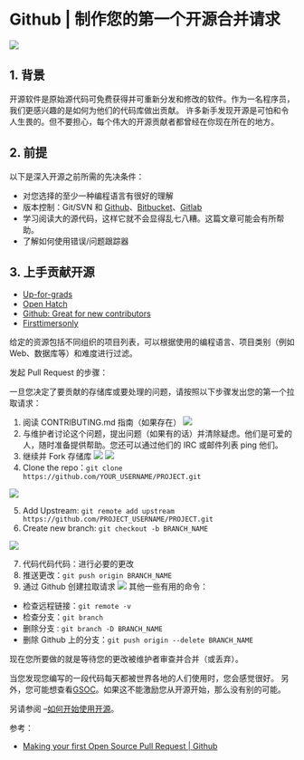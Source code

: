 #  Github | 制作您的第一个开源合并请求

![](https://img-blog.csdnimg.cn/a6a1f4191b574403a987c4e8583f99f5.png)



## 1. 背景
开源软件是原始源代码可免费获得并可重新分发和修改的软件。作为一名程序员，我们更感兴趣的是如何为他们的代码库做出贡献。
许多新手发现开源是可怕和令人生畏的。但不要担心，每个伟大的开源贡献者都曾经在你现在所在的地方。


## 2. 前提
以下是深入开源之前所需的先决条件：

- 对您选择的至少一种编程语言有很好的理解
- 版本控制：Git/SVN 和 [Github](https://github.com/)、[Bitbucket](https://bitbucket.org/product/)、[Gitlab](https://about.gitlab.com/)
- 学习阅读大的源代码，这样它就不会显得乱七八糟。这篇文章可能会有所帮助。
- 了解如何使用错误/问题跟踪器

## 3. 上手贡献开源
- [Up-for-grads](https://up-for-grabs.net/#/)
- [Open Hatch](https://openhatch.org/)
- [Github: Great for new contributors](https://github.com/showcases/great-for-new-contributors)
- [Firsttimersonly](https://www.firsttimersonly.com/)

给定的资源包括不同组织的项目列表，可以根据使用的编程语言、项目类别（例如 Web、数据库等）和难度进行过滤。

发起 Pull Request 的步骤：

一旦您决定了要贡献的存储库或要处理的问题，请按照以下步骤发出您的第一个拉取请求：

1. 阅读 CONTRIBUTING.md 指南（如果存在）
![](https://img-blog.csdnimg.cn/571c4d3bbf4e4198aecc2d87b6e01b87.png)
2. 与维护者讨论这个问题，提出问题（如果有的话）并清除疑虑。他们是可爱的人，随时准备提供帮助。您还可以通过他们的 IRC 或邮件列表 ping 他们。
3. 继续并 Fork 存储库
![](https://img-blog.csdnimg.cn/f9eef8e76b2042f18decf2e0f3f5a051.png)
![](https://img-blog.csdnimg.cn/2fa7fb9a39f046c5be5941e7420eb95d.png)
4. Clone the repo：`git clone https://github.com/YOUR_USERNAME/PROJECT.git`

![](https://img-blog.csdnimg.cn/8a8db4b88196412681e7a06c868409c3.png)

5. Add Upstream: `git remote add upstream https://github.com/PROJECT_USERNAME/PROJECT.git`
6. Create new branch: `git checkout -b BRANCH_NAME`

![](https://img-blog.csdnimg.cn/33ea27323f0d4705bfa0ad642141f120.png)

7. 代码代码代码：进行必要的更改
8. 推送更改：`git push origin BRANCH_NAME`
9. 通过 Github 创建拉取请求
 ![](https://img-blog.csdnimg.cn/539de6dbd6e6406c913b529358ef0d31.png)
其他一些有用的命令：

- 检查远程链接：`git remote -v`
- 检查分支：`git branch`
- 删除分支`：git branch -D BRANCH_NAME`
- 删除 Github 上的分支：`git push origin --delete BRANCH_NAME`

现在您所要做的就是等待您的更改被维护者审查并合并（或丢弃）。

当您发现您编写的一段代码每天都被世界各地的人们使用时，您会感觉很好。
另外，您可能想查看[GSOC](https://summerofcode.withgoogle.com/)。如果这不能激励您从开源开始，那么没有别的可能。

另请参阅 –[如何开始使用开源](https://www.geeksforgeeks.org/contributing-to-open-source-getting-started/)。

参考：
- [Making your first Open Source Pull Request | Github](https://www.geeksforgeeks.org/making-first-open-source-pull-request/?ref=rp)

